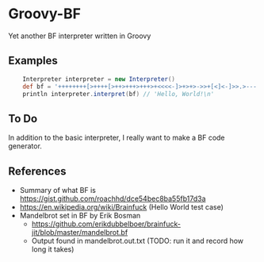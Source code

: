 # Groovy-BF

Yet another BF interpreter written in Groovy


## Examples
```groovy
    Interpreter interpreter = new Interpreter()
    def bf = '++++++++[>++++[>++>+++>+++>+<<<<-]>+>+>->>+[<]<-]>>.>---.+++++++..+++.>>.<-.<.+++.------.--------.>>+.>++.'
    println interpreter.interpret(bf) // 'Hello, World!\n'
```


## To Do
In addition to the basic interpreter, I really want to make a BF code generator.


## References
* Summary of what BF is https://gist.github.com/roachhd/dce54bec8ba55fb17d3a
* https://en.wikipedia.org/wiki/Brainfuck (Hello World test case)
* Mandelbrot set in BF by Erik Bosman
  * https://github.com/erikdubbelboer/brainfuck-jit/blob/master/mandelbrot.bf
  * Output found in mandelbrot.out.txt (TODO: run it and record how long it takes)

